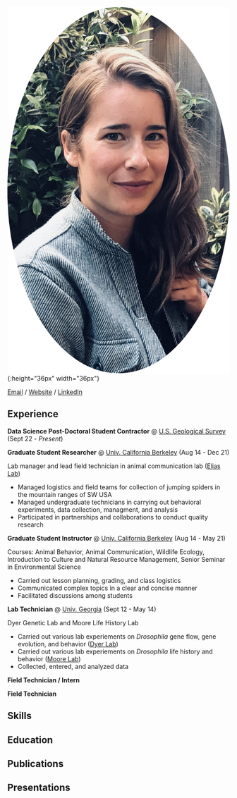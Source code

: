 ![Pic of Maggie](IMG_0507.png){:height="36px" width="36px"}

[Email](maggie.raboin@gmail.com) / [Website](maggieraboin.com) / [LinkedIn](https://www.linkedin.com/in/maggie-raboin-8b0a6822a/)


## Experience

**Data Science Post-Doctoral Student Contractor** @ [U.S. Geological Survey](https://www.usgs.gov/centers/upper-midwest-environmental-sciences-center) (Sept 22 - *Present*)

**Graduate Student Researcher** @ [Univ. California Berkeley](https://ourenvironment.berkeley.edu/) (Aug 14 - Dec 21)

Lab manager and lead field technician in animal communication lab ([Elias Lab](https://nature.berkeley.edu/eliaslab/))

+ Managed logistics and field teams for collection of jumping spiders in the mountain ranges of SW USA
+ Managed undergraduate technicians in carrying out behavioral experiments, data collection, managment, and analysis
+ Participated in partnerships and collaborations to conduct quality research

**Graduate Student Instructor** @ [Univ. California Berkeley](https://ourenvironment.berkeley.edu/) (Aug 14 - May 21)

Courses: Animal Behavior, Animal Communication, Wildlife Ecology, Introduction to Culture and Natural Resource Management, Senior Seminar in Environmental Science

+ Carried out lesson planning, grading, and class logistics
+ Communicated complex topics in a clear and concise manner
+ Facilitated discussions among students

**Lab Technician** @ [Univ. Georgia](https://www.uga.edu/) (Sept 12 - May 14)

Dyer Genetic Lab and Moore Life History Lab

+ Carried out various lab experiements on *Drosophila* gene flow, gene evolution, and behavior ([Dyer Lab](http://dyerlab.genetics.uga.edu/))
+ Carried out various lab experiements on *Drosophila* life history and behavior ([Moore Lab](https://site.caes.uga.edu/trishjmoorelab/))
+ Collected, entered, and analyzed data 

**Field Technician / Intern**

**Field Technician**

## Skills

## Education

## Publications

## Presentations







